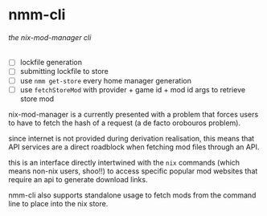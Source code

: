 # nmm-cli

###### the nix-mod-manager cli

- [ ] lockfile generation
- [ ] submitting lockfile to store
- [ ] use `nmm get-store` every home manager generation
- [ ] use `fetchStoreMod` with provider + game id + mod id args to retrieve store mod

nix-mod-manager is a currently presented with a problem that
forces users to have to fetch the hash of a request (a de facto orobouros problem).

since internet is not provided during derivation realisation,
this means that API services are a direct roadblock when
fetching mod files through an API.

this is an interface directly intertwined with the `nix` commands
(which means non-nix users, shoo!!) to access specific popular mod
websites that require an api to generate download links.

nmm-cli also supports standalone usage to fetch mods from the command
line to place into the nix store.
